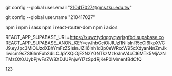 git config --global user.email "210417027@gms.tku.edu.tw"

git config --global user.name "210417027"

npm i
npm i sass
npm i react-router-dom
npm i axios

REACT_APP_SUPABASE_URL=https://xuwztydqqoyqwrjsgfbd.supabase.co
REACT_APP_SUPABASE_ANON_KEY=eyJhbGciOiJIUzI1NiIsInR5cCI6IkpXVCJ9.eyJpc3MiOiJzdXBhYmFzZSIsInJlZiI6Inh1d3p0eWRxcW95cXdyanNnZmJkIiwicm9sZSI6ImFub24iLCJpYXQiOjE2NzY0NTkzMzksImV4cCI6MTk5MjAzNTMzOX0.UybPjwFsZW8XDJUPnjwYl7zSpdRjKeP0lMmenfBdCfQ

123